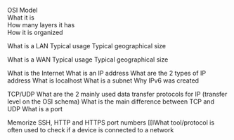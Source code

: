 OSI Model <br>
What it is <br>
How many layers it has <br>
How it is organized <br>


What is a LAN
Typical usage
Typical geographical size

What is a WAN
Typical usage
Typical geographical size

What is the Internet
What is an IP address
What are the 2 types of IP address
What is localhost
What is a subnet
Why IPv6 was created

TCP/UDP
What are the 2 mainly used data transfer protocols for IP (transfer level on the OSI schema)
What is the main difference between TCP and UDP
What is a port

Memorize SSH, HTTP and HTTPS port numbers
[[IWhat tool/protocol is often used to check if a device is connected to a network

